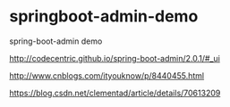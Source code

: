 # springboot-admin-demo
spring-boot-admin demo


http://codecentric.github.io/spring-boot-admin/2.0.1/#_ui

http://www.cnblogs.com/ityouknow/p/8440455.html


https://blog.csdn.net/clementad/article/details/70613209